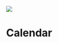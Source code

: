 [![](https://travis-ci.org/SouthernBox/NestedCalendar.svg?branch=master)](https://travis-ci.org/SouthernBox/NestedCalendar)

# Calendar